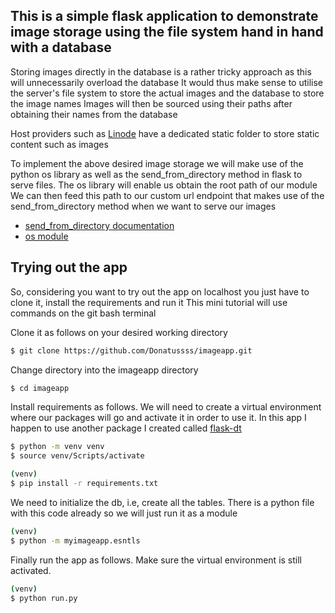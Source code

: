 ## This is a simple flask application to demonstrate image storage using the file system hand in hand with a database

Storing images directly in the database is a rather tricky approach as this will unnecessarily overload the database
It would thus make sense to utilise the server's file system to store the actual images and the database to store the image names
Images will then be sourced using their paths after obtaining their names from the database

Host providers such as [Linode](https://www.linode.com/) have a dedicated static folder to store static content such as images

To implement the above desired image storage we will make use of the python os library as well as the send_from_directory method in flask to serve files.
The os library will enable us obtain the root path of our module
We can then feed this path to our custom url endpoint that makes use of the send_from_directory method when we want to serve our images

* [send_from_directory documentation](https://flask.palletsprojects.com/en/2.1.x/api/)
* [os module](https://www.geeksforgeeks.org/os-module-python-examples/)




## Trying out the app
So, considering you want to try out the app on localhost you just have to clone it, install the requirements and run it
This mini tutorial will use commands on the git bash terminal

Clone it as follows on your desired working directory
```bash
$ git clone https://github.com/Donatussss/imageapp.git
```

Change directory into the imageapp directory
```bash
$ cd imageapp
```
Install requirements as follows. We will need to create a virtual environment where our packages will go and activate it in order to use it.
In this app I happen to use another package I created called [flask-dt](https://github.com/GreatDt1/flaskdt)
```bash
$ python -m venv venv
$ source venv/Scripts/activate

(venv)
$ pip install -r requirements.txt
```
We need to initialize the db, i.e, create all the tables. There is a python file with this code already so we will just run it as a module
```bash
(venv)
$ python -m myimageapp.esntls
```

Finally run the app as follows. Make sure the virtual environment is still activated.
```bash
(venv)
$ python run.py
```